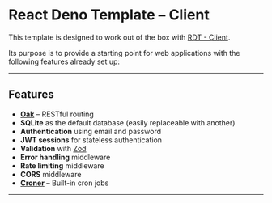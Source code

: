 # React Deno Template – Client

This template is designed to work out of the box with [RDT - Client](https://github.com/Flyingfool95/RDT-client).

Its purpose is to provide a starting point for web applications with the following features already set up:

---

## Features

-   **[Oak](https://oakserver.org/)** – RESTful routing
-   **SQLite** as the default database (easily replaceable with another)
-   **Authentication** using email and password
-   **JWT sessions** for stateless authentication
-   **Validation** with [Zod](https://github.com/colinhacks/zod)
-   **Error handling** middleware
-   **Rate limiting** middleware
-   **CORS** middleware
-   **[Croner](https://deno.land/x/croner@9.0.1-dev.3)** – Built-in cron jobs

---
